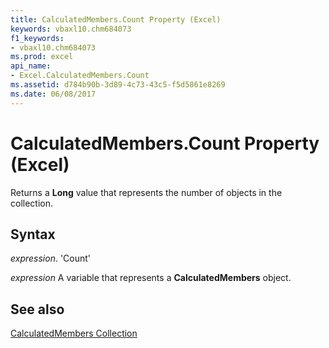 ```yaml
---
title: CalculatedMembers.Count Property (Excel)
keywords: vbaxl10.chm684073
f1_keywords:
- vbaxl10.chm684073
ms.prod: excel
api_name:
- Excel.CalculatedMembers.Count
ms.assetid: d784b90b-3d89-4c73-43c5-f5d5861e8269
ms.date: 06/08/2017
---
```



# CalculatedMembers.Count Property (Excel)

Returns a  **Long** value that represents the number of objects in the collection.


## Syntax

 _expression_. 'Count'

 _expression_ A variable that represents a **CalculatedMembers** object.


## See also


[CalculatedMembers Collection](Excel.CalculatedMembers.md)


